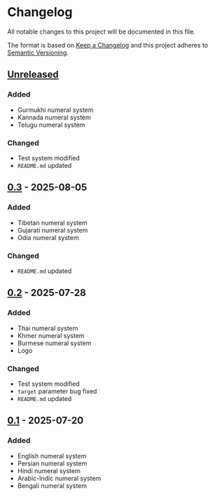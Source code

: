 # Changelog
All notable changes to this project will be documented in this file.

The format is based on [Keep a Changelog](http://keepachangelog.com/en/1.0.0/)
and this project adheres to [Semantic Versioning](http://semver.org/spec/v2.0.0.html).

## [Unreleased]
### Added
- Gurmukhi numeral system
- Kannada numeral system
- Telugu numeral system
### Changed
- Test system modified
- `README.md` updated
## [0.3] - 2025-08-05
### Added
- Tibetan numeral system
- Gujarati numeral system
- Odia numeral system
### Changed
- `README.md` updated
## [0.2] - 2025-07-28
### Added
- Thai numeral system
- Khmer numeral system
- Burmese numeral system
- Logo
### Changed
- Test system modified
- `target` parameter bug fixed
- `README.md` updated
## [0.1] - 2025-07-20
### Added
- English numeral system
- Persian numeral system
- Hindi numeral system
- Arabic-Indic numeral system
- Bengali numeral system


[Unreleased]: https://github.com/openscilab/xnum/compare/v0.3...dev
[0.3]: https://github.com/openscilab/xnum/compare/v0.2...v0.3
[0.2]: https://github.com/openscilab/xnum/compare/v0.1...v0.2
[0.1]: https://github.com/openscilab/xnum/compare/2ed44ad...v0.1
